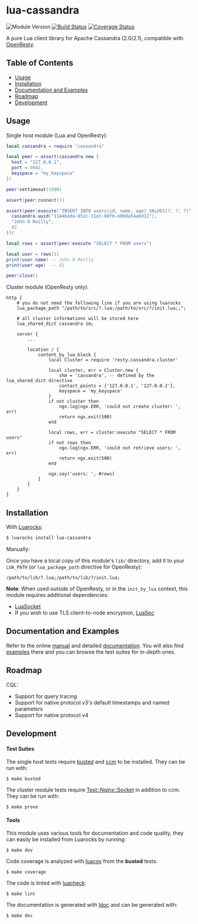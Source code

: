 # lua-cassandra

![Module Version][badge-version-image]
[![Build Status][badge-travis-image]][badge-travis-url]
[![Coverage Status][badge-coveralls-image]][badge-coveralls-url]

A pure Lua client library for Apache Cassandra (2.0/2.1), compatible with [OpenResty].

## Table of Contents

- [Usage](#usage)
- [Installation](#installation)
- [Documentation and Examples](#documentation-and-examples)
- [Roadmap](#roadmap)
- [Development](#development)

## Usage

Single host module (Lua and OpenResty):

```lua
local cassandra = require "cassandra"

local peer = assert(cassandra.new {
  host = "127.0.0.1",
  port = 9042,
  keyspace = "my_keyspace"
})

peer:settimeout(1000)

assert(peer:connect())

assert(peer:execute("INSERT INTO users(id, name, age) VALUES(?, ?, ?)", {
  cassandra.uuid("1144bada-852c-11e3-89fb-e0b9a54a6d11"),
  "John O Reilly",
  42
}))

local rows = assert(peer:execute "SELECT * FROM users")

local user = rows[1]
print(user.name) -- John O Reilly
print(user.age)  -- 42

peer:close()
```

Cluster module (OpenResty only):

```nginx
http {
    # you do not need the following line if you are using luarocks
    lua_package_path "/path/to/src/?.lua;/path/to/src/?/init.lua;;";

    # all cluster informations will be stored here
    lua_shared_dict cassandra 1m;

    server {
        ...

        location / {
            content_by_lua_block {
                local Cluster = require 'resty.cassandra.cluster'

                local cluster, err = Cluster.new {
                    shm = 'cassandra', -- defined by the lua_shared_dict directive
                    contact_points = {'127.0.0.1', '127.0.0.2'},
                    keyspace = 'my_keyspace'
                }
                if not cluster then
                    ngx.log(ngx.ERR, 'could not create cluster: ', err)
                    return ngx.exit(500)
                end

                local rows, err = cluster:execute "SELECT * FROM users"
                if not rows then
                    ngx.log(ngx.ERR, 'could not retrieve users: ', err)
                    return ngx.exit(500)
                end

                ngx.say('users: ', #rows)
            }
        }
    }
}
```

## Installation

With [Luarocks]:

```bash
$ luarocks install lua-cassandra
```

Manually:

Once you have a local copy of this module's `lib/` directory, add it to your `LUA_PATH` (or `lua_package_path` directive for OpenResty):

```
/path/to/lib/?.lua;/path/to/lib/?/init.lua;
```

**Note**: When used *outside* of OpenResty, or in the `init_by_lua` context, this module requires additional dependencies:

- [LuaSocket](http://w3.impa.br/~diego/software/luasocket/)
- If you wish to use TLS client-to-node encryption, [LuaSec](https://github.com/brunoos/luasec)

## Documentation and Examples

Refer to the online [manual] and detailed [documentation]. You will also find [examples] there and you can browse the test suites for in-depth ones.

## Roadmap

CQL:
- Support for query tracing
- Support for native protocol v3's default timestamps and named parameters
- Support for native protocol v4

## Development

#### Test Suites

The single host tests require [busted] and [ccm] to be installed. They can be run with:

```
$ make busted
```

The cluster module tests require [Test::Nginx::Socket](http://search.cpan.org/~agent/Test-Nginx-0.23/lib/Test/Nginx/Socket.pm) in addition to ccm. They can be run with:

```
$ make prove
```

#### Tools

This module uses various tools for documentation and code quality, they can easily be installed from Luarocks by running:

```
$ make dev
```

Code coverage is analyzed with [luacov](http://keplerproject.github.io/luacov/) from the **busted** tests:

```
$ make coverage
```

The code is linted with [luacheck](https://github.com/mpeterv/luacheck):

```
$ make lint
```

The documentation is generated with [ldoc](https://github.com/stevedonovan/LDoc) and can be generated with:

```
$ make doc
```

[Luarocks]: https://luarocks.org
[OpenResty]: https://openresty.org
[ccm]: https://github.com/pcmanus/ccm
[busted]: http://olivinelabs.com/busted

[documentation]: http://thibaultcha.github.io/lua-cassandra/
[manual]: http://thibaultcha.github.io/lua-cassandra/manual/README.md.html
[examples]: http://thibaultcha.github.io/lua-cassandra/examples/basic.lua.html

[badge-travis-url]: https://travis-ci.org/thibaultCha/lua-cassandra
[badge-travis-image]: https://travis-ci.org/thibaultCha/lua-cassandra.svg?branch=master

[badge-coveralls-url]: https://coveralls.io/r/thibaultCha/lua-cassandra?branch=master
[badge-coveralls-image]: https://coveralls.io/repos/thibaultCha/lua-cassandra/badge.svg?branch=master&style=flat

[badge-version-image]: https://img.shields.io/badge/version-0.5.0-blue.svg?style=flat

